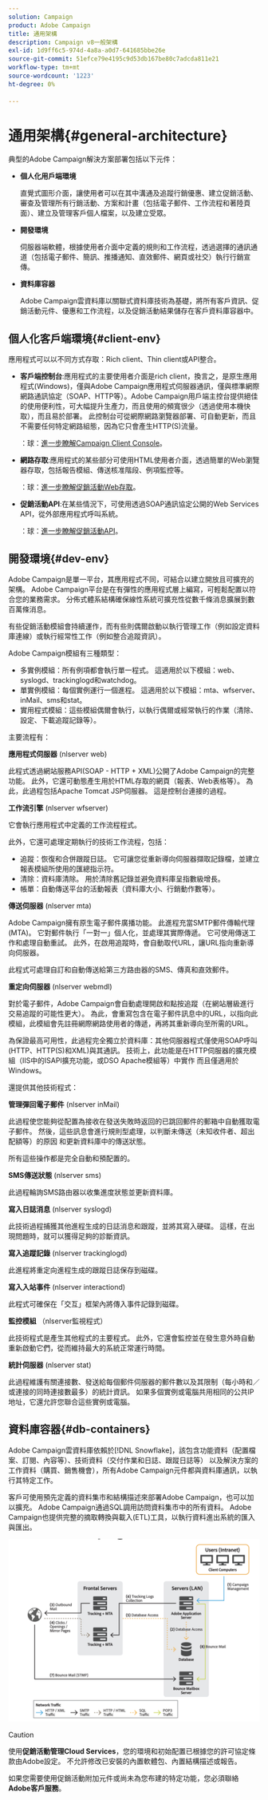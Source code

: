 ```yaml
---
solution: Campaign
product: Adobe Campaign
title: 通用架構
description: Campaign v8一般架構
exl-id: 1d9ff6c5-974d-4a8a-a0d7-641685bbe26e
source-git-commit: 51efce79e4195c9d53db167be80c7adcda811e21
workflow-type: tm+mt
source-wordcount: '1223'
ht-degree: 0%

---
```


# 通用架構{#general-architecture}

典型的Adobe Campaign解決方案部署包括以下元件：

* **個人化用戶端環境**

   直覺式圖形介面，讓使用者可以在其中溝通及追蹤行銷優惠、建立促銷活動、審查及管理所有行銷活動、方案和計畫（包括電子郵件、工作流程和著陸頁面）、建立及管理客戶個人檔案，以及建立受眾。

* **開發環境**

   伺服器端軟體，根據使用者介面中定義的規則和工作流程，透過選擇的通訊通道（包括電子郵件、簡訊、推播通知、直效郵件、網頁或社交）執行行銷宣傳。

* **資料庫容器**

   Adobe Campaign雲資料庫以關聯式資料庫技術為基礎，將所有客戶資訊、促銷活動元件、優惠和工作流程，以及促銷活動結果儲存在客戶資料庫容器中。

## 個人化客戶端環境{#client-env}

應用程式可以以不同方式存取：Rich client、Thin client或API整合。

* **客戶端控制台**:應用程式的主要使用者介面是rich client，換言之，是原生應用程式(Windows)，僅與Adobe Campaign應用程式伺服器通訊，僅與標準網際網路通訊協定（SOAP、HTTP等）。Adobe Campaign用戶端主控台提供絕佳的使用便利性，可大幅提升生產力，而且使用的頻寬很少（透過使用本機快取），而且易於部署。 此控制台可從網際網路瀏覽器部署、可自動更新，而且不需要任何特定網路組態，因為它只會產生HTTP(S)流量。

   ：球：[進一步瞭解Campaign Client Console](../start/connect.md)。

* **網路存取**:應用程式的某些部分可使用HTML使用者介面，透過簡單的Web瀏覽器存取，包括報告模組、傳送核准階段、例項監控等。

   ：球：[進一步瞭解促銷活動Web存取](../start/connect.md)。

* **促銷活動API**:在某些情況下，可使用透過SOAP通訊協定公開的Web Services API，從外部應用程式呼叫系統。

   ：球：[進一步瞭解促銷活動API](../dev/api.md)。

## 開發環境{#dev-env}

Adobe Campaign是單一平台，其應用程式不同，可結合以建立開放且可擴充的架構。 Adobe Campaign平台是在有彈性的應用程式層上編寫，可輕鬆配置以符合您的業務需求。 分佈式體系結構確保線性系統可擴充性從數千條消息擴展到數百萬條消息。

有些促銷活動模組會持續運作，而有些則偶爾啟動以執行管理工作（例如設定資料庫連線）或執行經常性工作（例如整合追蹤資訊）。

Adobe Campaign模組有三種類型：

* 多實例模組：所有例項都會執行單一程式。 這適用於以下模組：web、syslogd、trackinglogd和watchdog。
* 單實例模組：每個實例運行一個進程。 這適用於以下模組：mta、wfserver、inMail、sms和stat。
* 實用程式模組：這些模組偶爾會執行，以執行偶爾或經常執行的作業（清除、設定、下載追蹤記錄等）。

主要流程有：

**應用程式伺服器** (nlserver web)

此程式透過網站服務API(SOAP - HTTP + XML)公開了Adobe Campaign的完整功能。 此外，它還可動態產生用於HTML存取的網頁（報表、Web表格等）。 為此，此過程包括Apache Tomcat JSP伺服器。 這是控制台連接的過程。

**工作流引擎** (nlserver wfserver)

它會執行應用程式中定義的工作流程程式。

此外，它還可處理定期執行的技術工作流程，包括：

* 追蹤：恢復和合併跟蹤日誌。 它可讓您從重新導向伺服器擷取記錄檔，並建立報表模組所使用的匯總指示符。
* 清除：資料庫清除。 用於清除舊記錄並避免資料庫呈指數級增長。
* 帳單：自動傳送平台的活動報表（資料庫大小、行銷動作數等）。

**傳送伺服器** (nlserver mta)

Adobe Campaign擁有原生電子郵件廣播功能。 此進程充當SMTP郵件傳輸代理(MTA)。 它對郵件執行「一對一」個人化，並處理其實際傳遞。 它可使用傳送工作和處理自動重試。 此外，在啟用追蹤時，會自動取代URL，讓URL指向重新導向伺服器。

此程式可處理自訂和自動傳送給第三方路由器的SMS、傳真和直效郵件。

**重定向伺服器** (nlserver webmdl)

對於電子郵件，Adobe Campaign會自動處理開啟和點按追蹤（在網站層級進行交易追蹤的可能性更大）。 為此，會重寫包含在電子郵件訊息中的URL，以指向此模組，此模組會先註冊網際網路使用者的傳遞，再將其重新導向至所需的URL。

為保證最高可用性，此過程完全獨立於資料庫：其他伺服器程式僅使用SOAP呼叫(HTTP、HTTP(S)和XML)與其通訊。 技術上，此功能是在HTTP伺服器的擴充模組（IIS中的ISAPI擴充功能，或DSO Apache模組等）中實作 而且僅適用於Windows。

還提供其他技術程式：

**管理彈回電子郵件** (nlserver inMail)

此過程使您能夠從配置為接收在發送失敗時返回的已跳回郵件的郵箱中自動獲取電子郵件。 然後，這些訊息會進行規則型處理，以判斷未傳送（未知收件者、超出配額等）的原因 和更新資料庫中的傳送狀態。

所有這些操作都是完全自動和預配置的。

**SMS傳送狀態** (nlserver sms)

此過程輪詢SMS路由器以收集進度狀態並更新資料庫。

**寫入日誌消息** (nlserver syslogd)

此技術過程捕獲其他進程生成的日誌消息和跟蹤，並將其寫入硬碟。 這樣，在出現問題時，就可以獲得足夠的診斷資訊。

**寫入追蹤記錄** (nlserver trackinglogd)

此進程將重定向進程生成的跟蹤日誌保存到磁碟。

**寫入入站事件** (nlserver interactiond)

此程式可確保在「交互」框架內將傳入事件記錄到磁碟。

**監控模組** （nlserver監視程式）

此技術程式是產生其他程式的主要程式。 此外，它還會監控並在發生意外時自動重新啟動它們，從而維持最大的系統正常運行時間。

**統計伺服器** (nlserver stat)

此過程維護有關連接數、發送給每個郵件伺服器的郵件數以及其限制（每小時和／或連接的同時連接數最多）的統計資訊。 如果多個實例或電腦共用相同的公共IP地址，它還允許您聯合這些實例或電腦。

## 資料庫容器{#db-containers}

Adobe Campaign雲資料庫依賴於[!DNL Snowflake]，該包含功能資料（配置檔案、訂閱、內容等）、技術資料（交付作業和日誌、跟蹤日誌等） 以及解決方案的工作資料（購買、銷售機會），所有Adobe Campaign元件都與資料庫通訊，以執行其特定工作。

客戶可使用預先定義的資料集市和結構描述來部署Adobe Campaign，也可以加以擴充。 Adobe Campaign通過SQL調用訪問資料集市中的所有資料。 Adobe Campaign也提供完整的摘取轉換與載入(ETL)工具，以執行資料進出系統的匯入與匯出。

![](assets/data-flow-diagram.png)


>[!CAUTION]
>
>使用&#x200B;**促銷活動管理Cloud Services**，您的環境和初始配置已根據您的許可協定條款由Adobe設定。 不允許修改已安裝的內置軟體包、內置結構描述或報告。
>
>如果您需要使用促銷活動附加元件或尚未為您布建的特定功能，您必須聯絡&#x200B;**Adobe客戶服務**。